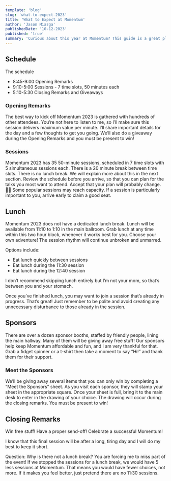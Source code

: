 ```yaml
---
template: 'blog'
slug: 'what-to-expect-2023'
title: 'What to Expect at Momentum'
author: 'Jason Miazga'
publishedDate: '10-12-2023'
published: 'true'
summary: 'Curious about this year at Momentum? This guide is a great place to start!'
---
```


## Schedule

The schedule

- 8:45-9:00 Opening Remarks
- 9:10-5:00 Sessions - 7 time slots, 50 minutes each
- 5:10-5:30 Closing Remarks and Giveaways

### Opening Remarks

The best way to kick off Momentum 2023 is gathered with hundreds of other attendees. You’re not here to listen to me, so I’ll make sure this session delivers maximum value per minute. I’ll share important details for the day and a few thoughts to get you going. We’ll also do a giveaway during the Opening Remarks and you must be present to win!

### Sessions

Momentum 2023 has 35 50-minute sessions, scheduled in 7 time slots with 5 simultaneous sessions each. There is a 20 minute break between time slots. There is no lunch break. We will explain more about this in the next section.
Review the schedule before you arrive, so that you can plan for the talks you most want to attend. Accept that your plan will probably change. 🤷‍♂️
Some popular sessions may reach capacity. If a session is particularly important to you, arrive early to claim a good seat.

## Lunch

Momentum 2023 does not have a dedicated lunch break. Lunch will be available from 11:10 to 1:10 in the main ballroom. Grab lunch at any time within this two hour block, whenever it works best for you. Choose your own adventure! The session rhythm will continue unbroken and unmarred.

Options include:

- Eat lunch quickly between sessions
- Eat lunch during the 11:30 session
- Eat lunch during the 12:40 session

I don’t recommend skipping lunch entirely but I’m not your mom, so that’s between you and your stomach.

Once you’ve finished lunch, you may want to join a session that’s already in progress. That’s great! Just remember to be polite and avoid creating any unnecessary disturbance to those already in the session.

## Sponsors

There are over a dozen sponsor booths, staffed by friendly people, lining the main hallway. Many of them will be giving away free stuff! Our sponsors help keep Momentum affordable and fun, and I am very thankful for that. Grab a fidget spinner or a t-shirt then take a moment to say “Hi!” and thank them for their support.

### Meet the Sponsors

We’ll be giving away several items that you can only win by completing a “Meet the Sponsors” sheet. As you visit each sponsor, they will stamp your sheet in the appropriate square. Once your sheet is full, bring it to the main desk to enter in the drawing of your choice. The drawing will occur during the closing remarks. You must be present to win!

## Closing Remarks

Win free stuff! Have a proper send-off! Celebrate a successful Momentum!

I know that this final session will be after a long, tiring day and I will do my best to keep it short.

Question:
Why is there not a lunch break? You are forcing me to miss part of the event!
If we stopped the sessions for a lunch break, we would have 5 less sessions at Momentum. That means you would have fewer choices, not more. If it makes you feel better, just pretend there are no 11:30 sessions.
